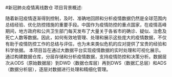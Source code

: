#新冠肺炎疫情离线数仓
项目背景概述:  

随着新冠疫情逐渐得到控制，及时、准确地回顾和分析疫情数据仍然是全球范围内总结经验、优化防控措施的重要手段。中国作为疫情防控的重点国家，在疫情高峰期间，地方政府和公共卫生部门每天发布了大量关于各省市的确诊、疑似、治愈及死亡人数等数据。因此，如何有效地管理、处理和展示这些庞大的疫情数据，不仅有助于疫情防控工作的总结与评估，也为未来类似危机的应对提供了宝贵的经验和科学依据。
本项目旨在通过大数据平台实现疫情数据的实时处理和可视化展示。通过构建数据仓库，分层存储和分析疫情数据，支持疫情防控和决策分析。数据层次从ODS（原始数据层）到DWD（数据仓库层）再到DWS（数据汇总层）和ADS（数据分析层），逐层对数据进行处理和精细化管理。


